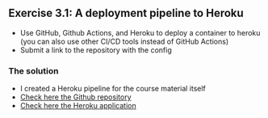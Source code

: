 ## Exercise 3.1: A deployment pipeline to Heroku

- Use GitHub, Github Actions, and Heroku to deploy a container to heroku (you can also use other CI/CD tools instead of GitHub Actions)
- Submit a link to the repository with the config

### The solution

- I created a Heroku pipeline for the course material itself
- [Check here the Github repository](https://github.com/Mamelukki/docker-hy.github.io)
- [Check here the Heroku application](https://coursematerialexample.herokuapp.com/)

